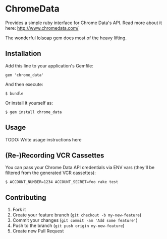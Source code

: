 # ChromeData

Provides a simple ruby interface for Chrome Data's API. Read more about it here: http://www.chromedata.com/

The wonderful [lolsoap](https://github.com/loco2/lolsoap) gem does most of the heavy lifting.

## Installation

Add this line to your application's Gemfile:

    gem 'chrome_data'

And then execute:

    $ bundle

Or install it yourself as:

    $ gem install chrome_data

## Usage

TODO: Write usage instructions here

## (Re-)Recording VCR Cassettes
You can pass your Chrome Data API credentials via ENV vars (they'll be filtered from the generated VCR cassettes):

```shell
$ ACCOUNT_NUMBER=1234 ACCOUNT_SECRET=foo rake test
```

## Contributing

1. Fork it
2. Create your feature branch (`git checkout -b my-new-feature`)
3. Commit your changes (`git commit -am 'Add some feature'`)
4. Push to the branch (`git push origin my-new-feature`)
5. Create new Pull Request
